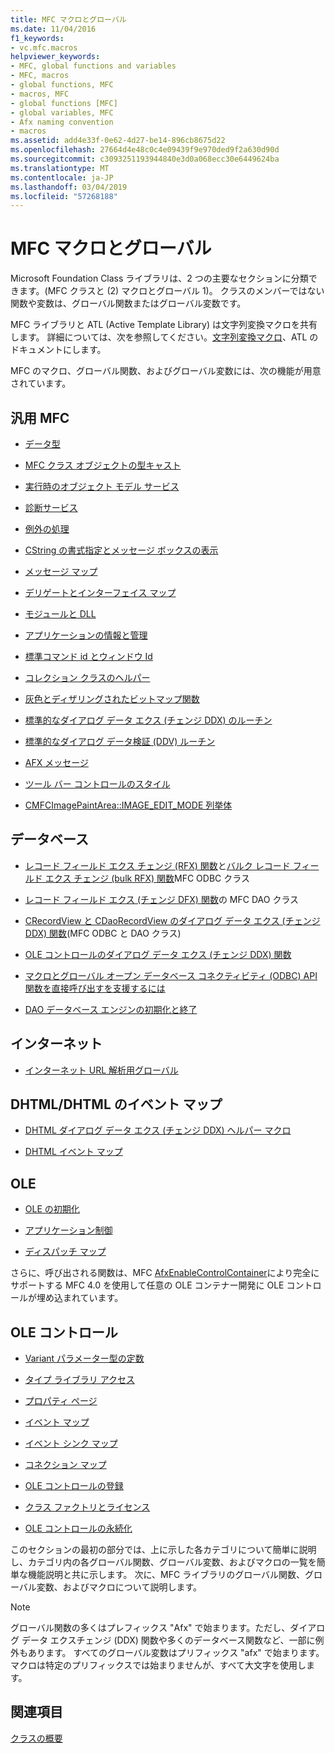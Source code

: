 ```yaml
---
title: MFC マクロとグローバル
ms.date: 11/04/2016
f1_keywords:
- vc.mfc.macros
helpviewer_keywords:
- MFC, global functions and variables
- MFC, macros
- global functions, MFC
- macros, MFC
- global functions [MFC]
- global variables, MFC
- Afx naming convention
- macros
ms.assetid: add4e33f-0e62-4d27-be14-896cb8675d22
ms.openlocfilehash: 27664d4e48c0c4e09439f9e970ded9f2a630d90d
ms.sourcegitcommit: c3093251193944840e3d0a068ecc30e6449624ba
ms.translationtype: MT
ms.contentlocale: ja-JP
ms.lasthandoff: 03/04/2019
ms.locfileid: "57268188"
---
```

# <a name="mfc-macros-and-globals"></a>MFC マクロとグローバル

Microsoft Foundation Class ライブラリは、2 つの主要なセクションに分類できます。(MFC クラスと (2) マクロとグローバル 1)。 クラスのメンバーではない関数や変数は、グローバル関数またはグローバル変数です。

MFC ライブラリと ATL (Active Template Library) は文字列変換マクロを共有します。 詳細については、次を参照してください。[文字列変換マクロ](../../atl/reference/string-conversion-macros.md)、ATL のドキュメントにします。

MFC のマクロ、グローバル関数、およびグローバル変数には、次の機能が用意されています。

## <a name="general-mfc"></a>汎用 MFC

- [データ型](data-types-mfc.md)

- [MFC クラス オブジェクトの型キャスト](type-casting-of-mfc-class-objects.md)

- [実行時のオブジェクト モデル サービス](run-time-object-model-services.md)

- [診断サービス](diagnostic-services.md)

- [例外の処理](exception-processing.md)

- [CString の書式指定とメッセージ ボックスの表示](cstring-formatting-and-message-box-display.md)

- [メッセージ マップ](message-map-macros-mfc.md)

- [デリゲートとインターフェイス マップ](delegate-and-interface-maps.md)

- [モジュールと DLL](extension-dll-macros.md)

- [アプリケーションの情報と管理](application-information-and-management.md)

- [標準コマンド id とウィンドウ Id](standard-command-and-window-ids.md)

- [コレクション クラスのヘルパー](collection-class-helpers.md)

- [灰色とディザリングされたビットマップ関数](gray-and-dithered-bitmap-functions.md)

- [標準的なダイアログ データ エクス (チェンジ DDX) のルーチン](standard-dialog-data-exchange-routines.md)

- [標準的なダイアログ データ検証 (DDV) ルーチン](standard-dialog-data-validation-routines.md)

- [AFX メッセージ](afx-messages.md)

- [ツール バー コントロールのスタイル](toolbar-control-styles.md)

- [CMFCImagePaintArea::IMAGE_EDIT_MODE 列挙体](cmfcimagepaintarea-image-edit-mode-enumeration.md)

## <a name="database"></a>データベース

- [レコード フィールド エクス チェンジ (RFX) 関数](record-field-exchange-functions.md)と[バルク レコード フィールド エクス チェンジ (bulk RFX) 関数](record-field-exchange-functions.md)MFC ODBC クラス

- [レコード フィールド エクス (チェンジ DFX) 関数](record-field-exchange-functions.md)の MFC DAO クラス

- [CRecordView と CDaoRecordView のダイアログ データ エクス (チェンジ DDX) 関数](dialog-data-exchange-functions-for-crecordview-and-cdaorecordview.md)(MFC ODBC と DAO クラス)

- [OLE コントロールのダイアログ データ エクス (チェンジ DDX) 関数](dialog-data-exchange-functions-for-ole-controls.md)

- [マクロとグローバル オープン データベース コネクティビティ (ODBC) API 関数を直接呼び出すを支援するには](database-macros-and-globals.md)

- [DAO データベース エンジンの初期化と終了](dao-database-engine-initialization-and-termination.md)

## <a name="internet"></a>インターネット

- [インターネット URL 解析用グローバル](internet-url-parsing-globals.md)

## <a name="dhtml--dhtml-event-maps"></a>DHTML/DHTML のイベント マップ

- [DHTML ダイアログ データ エクス (チェンジ DDX) ヘルパー マクロ](ddx-dhtml-helper-macros.md)

- [DHTML イベント マップ](dhtml-event-maps.md)

## <a name="ole"></a>OLE

- [OLE の初期化](ole-initialization.md)

- [アプリケーション制御](application-control.md)

- [ディスパッチ マップ](dispatch-maps.md)

さらに、呼び出される関数は、MFC [AfxEnableControlContainer](ole-initialization.md#afxenablecontrolcontainer)により完全にサポートする MFC 4.0 を使用して任意の OLE コンテナー開発に OLE コントロールが埋め込まれています。

## <a name="ole-controls"></a>OLE コントロール

- [Variant パラメーター型の定数](variant-parameter-type-constants.md)

- [タイプ ライブラリ アクセス](type-library-access.md)

- [プロパティ ページ](property-pages-mfc.md)

- [イベント マップ](event-maps.md)

- [イベント シンク マップ](event-sink-maps.md)

- [コネクション マップ](connection-maps.md)

- [OLE コントロールの登録](registering-ole-controls.md)

- [クラス ファクトリとライセンス](class-factories-and-licensing.md)

- [OLE コントロールの永続化](persistence-of-ole-controls.md)

このセクションの最初の部分では、上に示した各カテゴリについて簡単に説明し、カテゴリ内の各グローバル関数、グローバル変数、およびマクロの一覧を簡単な機能説明と共に示します。 次に、MFC ライブラリのグローバル関数、グローバル変数、およびマクロについて説明します。

> [!NOTE]
>  グローバル関数の多くはプレフィックス "Afx" で始まります。ただし、ダイアログ データ エクスチェンジ (DDX) 関数や多くのデータベース関数など、一部に例外もあります。 すべてのグローバル変数はプリフィックス "afx" で始まります。 マクロは特定のプリフィックスでは始まりませんが、すべて大文字を使用します。

## <a name="see-also"></a>関連項目

[クラスの概要](../../mfc/class-library-overview.md)
